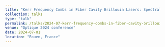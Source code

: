 ```yaml
---
title: "Kerr Frequency Combs in Fiber Cavity Brillouin Lasers: Spectral phase measurement and shaping"
collection: talks
type: "talk"
permalink: /talks/2024-07-kerr-frequency-combs-in-fiber-cavity-brillouin-lasers:-spectral-phase-measurement-and-shaping
venue: "Optique 2024 conference"
date: 2024-07-01
location: "Rouen, France"
---
```

